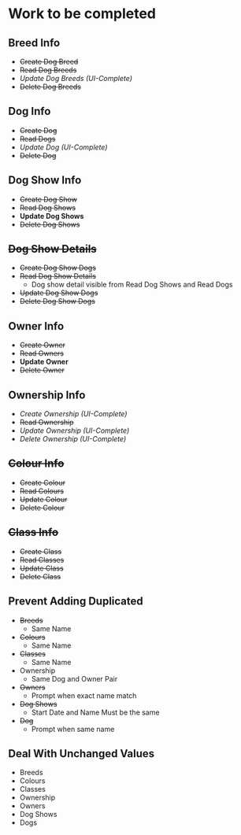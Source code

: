 # Work to be completed

## Breed Info

- ~~Create Dog Breed~~
- ~~Read Dog Breeds~~
- _Update Dog Breeds (UI-Complete)_
- ~~Delete Dog Breeds~~

## Dog Info

- ~~Create Dog~~
- ~~Read Dogs~~
- _Update Dog (UI-Complete)_
- ~~Delete Dog~~

## Dog Show Info

- ~~Create Dog Show~~
- ~~Read Dog Shows~~
- **Update Dog Shows**
- ~~Delete Dog Shows~~

## ~~Dog Show Details~~

- ~~Create Dog Show Dogs~~
- ~~Read Dog Show Details~~
  - Dog show detail visible from Read Dog Shows and Read Dogs
- ~~Update Dog Show Dogs~~
- ~~Delete Dog Show Dogs~~

## Owner Info

- ~~Create Owner~~
- ~~Read Owners~~
- **Update Owner**
- ~~Delete Owner~~

## Ownership Info

- _Create Ownership (UI-Complete)_
- ~~Read Ownership~~
- _Update Ownership (UI-Complete)_
- _Delete Ownership (UI-Complete)_

## ~~Colour Info~~

- ~~Create Colour~~
- ~~Read Colours~~
- ~~Update Colour~~
- ~~Delete Colour~~

## ~~Class Info~~

- ~~Create Class~~
- ~~Read Classes~~
- ~~Update Class~~
- ~~Delete Class~~

## Prevent Adding Duplicated

- ~~Breeds~~
  - Same Name
- ~~Colours~~
  - Same Name
- ~~Classes~~
  - Same Name
- Ownership
  - Same Dog and Owner Pair
- ~~Owners~~
  - Prompt when exact name match
- ~~Dog Shows~~
  - Start Date and Name Must be the same
- ~~Dog~~
  - Prompt when same name

## Deal With Unchanged Values

- Breeds
- Colours
- Classes
- Ownership
- Owners
- Dog Shows
- Dogs
